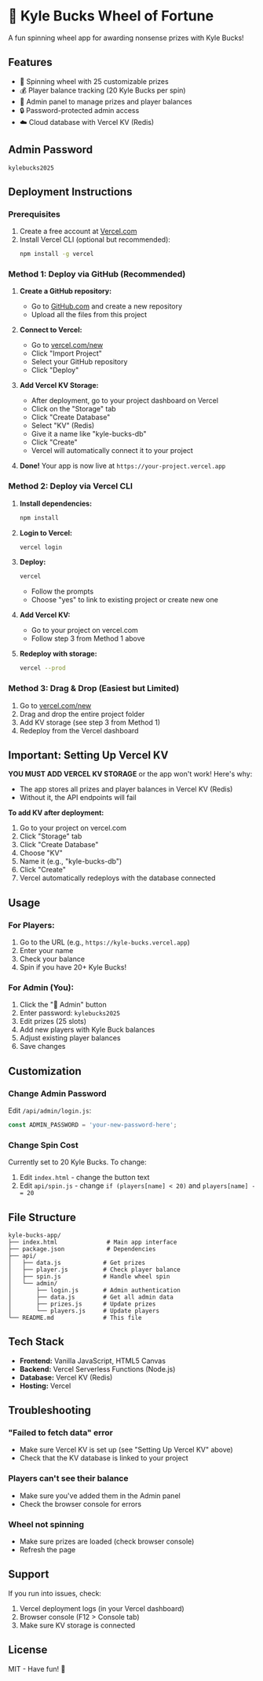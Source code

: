 # 🎰 Kyle Bucks Wheel of Fortune

A fun spinning wheel app for awarding nonsense prizes with Kyle Bucks!

## Features
- 🎡 Spinning wheel with 25 customizable prizes
- 💰 Player balance tracking (20 Kyle Bucks per spin)
- 👑 Admin panel to manage prizes and player balances
- 🔒 Password-protected admin access
- ☁️ Cloud database with Vercel KV (Redis)

## Admin Password
`kylebucks2025`

## Deployment Instructions

### Prerequisites
1. Create a free account at [Vercel.com](https://vercel.com)
2. Install Vercel CLI (optional but recommended):
   ```bash
   npm install -g vercel
   ```

### Method 1: Deploy via GitHub (Recommended)

1. **Create a GitHub repository:**
   - Go to [GitHub.com](https://github.com) and create a new repository
   - Upload all the files from this project

2. **Connect to Vercel:**
   - Go to [vercel.com/new](https://vercel.com/new)
   - Click "Import Project"
   - Select your GitHub repository
   - Click "Deploy"

3. **Add Vercel KV Storage:**
   - After deployment, go to your project dashboard on Vercel
   - Click on the "Storage" tab
   - Click "Create Database"
   - Select "KV" (Redis)
   - Give it a name like "kyle-bucks-db"
   - Click "Create"
   - Vercel will automatically connect it to your project

4. **Done!** Your app is now live at `https://your-project.vercel.app`

### Method 2: Deploy via Vercel CLI

1. **Install dependencies:**
   ```bash
   npm install
   ```

2. **Login to Vercel:**
   ```bash
   vercel login
   ```

3. **Deploy:**
   ```bash
   vercel
   ```
   - Follow the prompts
   - Choose "yes" to link to existing project or create new one

4. **Add Vercel KV:**
   - Go to your project on vercel.com
   - Follow step 3 from Method 1 above

5. **Redeploy with storage:**
   ```bash
   vercel --prod
   ```

### Method 3: Drag & Drop (Easiest but Limited)

1. Go to [vercel.com/new](https://vercel.com/new)
2. Drag and drop the entire project folder
3. Add KV storage (see step 3 from Method 1)
4. Redeploy from the Vercel dashboard

## Important: Setting Up Vercel KV

**YOU MUST ADD VERCEL KV STORAGE** or the app won't work! Here's why:
- The app stores all prizes and player balances in Vercel KV (Redis)
- Without it, the API endpoints will fail

**To add KV after deployment:**
1. Go to your project on vercel.com
2. Click "Storage" tab
3. Click "Create Database"
4. Choose "KV"
5. Name it (e.g., "kyle-bucks-db")
6. Click "Create"
7. Vercel automatically redeploys with the database connected

## Usage

### For Players:
1. Go to the URL (e.g., `https://kyle-bucks.vercel.app`)
2. Enter your name
3. Check your balance
4. Spin if you have 20+ Kyle Bucks!

### For Admin (You):
1. Click the "👑 Admin" button
2. Enter password: `kylebucks2025`
3. Edit prizes (25 slots)
4. Add new players with Kyle Buck balances
5. Adjust existing player balances
6. Save changes

## Customization

### Change Admin Password
Edit `/api/admin/login.js`:
```javascript
const ADMIN_PASSWORD = 'your-new-password-here';
```

### Change Spin Cost
Currently set to 20 Kyle Bucks. To change:
1. Edit `index.html` - change the button text
2. Edit `api/spin.js` - change `if (players[name] < 20)` and `players[name] -= 20`

## File Structure
```
kyle-bucks-app/
├── index.html              # Main app interface
├── package.json            # Dependencies
├── api/
│   ├── data.js            # Get prizes
│   ├── player.js          # Check player balance
│   ├── spin.js            # Handle wheel spin
│   └── admin/
│       ├── login.js       # Admin authentication
│       ├── data.js        # Get all admin data
│       ├── prizes.js      # Update prizes
│       └── players.js     # Update players
└── README.md              # This file
```

## Tech Stack
- **Frontend:** Vanilla JavaScript, HTML5 Canvas
- **Backend:** Vercel Serverless Functions (Node.js)
- **Database:** Vercel KV (Redis)
- **Hosting:** Vercel

## Troubleshooting

### "Failed to fetch data" error
- Make sure Vercel KV is set up (see "Setting Up Vercel KV" above)
- Check that the KV database is linked to your project

### Players can't see their balance
- Make sure you've added them in the Admin panel
- Check the browser console for errors

### Wheel not spinning
- Make sure prizes are loaded (check browser console)
- Refresh the page

## Support
If you run into issues, check:
1. Vercel deployment logs (in your Vercel dashboard)
2. Browser console (F12 > Console tab)
3. Make sure KV storage is connected

## License
MIT - Have fun! 🎉
